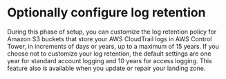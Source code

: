 # Optionally configure log retention<a name="configure-log-retention"></a>

During this phase of setup, you can customize the log retention policy for Amazon S3 buckets that store your AWS CloudTrail logs in AWS Control Tower, in increments of days or years, up to a maximum of 15 years\. If you choose not to customize your log retention, the default settings are one year for standard account logging and 10 years for access logging\. This feature also is available when you update or repair your landing zone\.